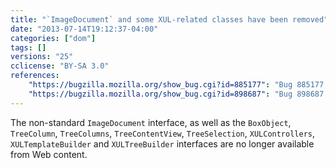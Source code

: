 ```yaml
---
title: "`ImageDocument` and some XUL-related classes have been removed"
date: "2013-07-14T19:12:37-04:00"
categories: ["dom"]
tags: []
versions: "25"
cclicense: "BY-SA 3.0"
references:
    "https://bugzilla.mozilla.org/show_bug.cgi?id=885177": "Bug 885177 – Make window.ImageDocument ChromeOnly"
    "https://bugzilla.mozilla.org/show_bug.cgi?id=898687": "Bug 898687 – Remove XULTreeBuilder from content"
---
```

The non-standard `ImageDocument` interface, as well as the `BoxObject`, `TreeColumn`, `TreeColumns`, `TreeContentView`, `TreeSelection`, `XULControllers`, `XULTemplateBuilder` and `XULTreeBuilder` interfaces are no longer available from Web content.
